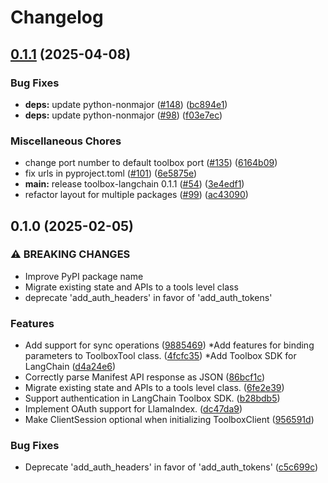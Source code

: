 # Changelog

## [0.1.1](https://github.com/googleapis/genai-toolbox-langchain-python/compare/toolbox-langchain-v0.1.0...toolbox-langchain-v0.1.1) (2025-04-08)


### Bug Fixes

* **deps:** update python-nonmajor ([#148](https://github.com/googleapis/genai-toolbox-langchain-python/issues/148)) ([bc894e1](https://github.com/googleapis/genai-toolbox-langchain-python/commit/bc894e1d14823e88a3c0f24ab05b8839a3d653e0))
* **deps:** update python-nonmajor ([#98](https://github.com/googleapis/genai-toolbox-langchain-python/issues/98)) ([f03e7ec](https://github.com/googleapis/genai-toolbox-langchain-python/commit/f03e7ec986eddfb1e0adc81b8be8e9140dcbd530))


### Miscellaneous Chores

* change port number to default toolbox port ([#135](https://github.com/googleapis/genai-toolbox-langchain-python/issues/135)) ([6164b09](https://github.com/googleapis/genai-toolbox-langchain-python/commit/6164b09d60412a0e3faf95c1b2e8df13b5ab7782))
* fix urls in pyproject.toml ([#101](https://github.com/googleapis/genai-toolbox-langchain-python/issues/101)) ([6e5875e](https://github.com/googleapis/genai-toolbox-langchain-python/commit/6e5875eb5c3dbce9c9efb00418716577f90e4d05))
* **main:** release toolbox-langchain 0.1.1 ([#54](https://github.com/googleapis/genai-toolbox-langchain-python/issues/54)) ([3e4edf1](https://github.com/googleapis/genai-toolbox-langchain-python/commit/3e4edf12841ed880073ac0e4e905a51c4cc7c9a9))
* refactor layout for multiple packages ([#99](https://github.com/googleapis/genai-toolbox-langchain-python/issues/99)) ([ac43090](https://github.com/googleapis/genai-toolbox-langchain-python/commit/ac43090822fbf19a8920732e2ec3aa8b9c3130c1))

## 0.1.0 (2025-02-05)


### ⚠ BREAKING CHANGES

* Improve PyPI package name
* Migrate existing state and APIs to a tools level class
* deprecate 'add_auth_headers' in favor of 'add_auth_tokens' 

### Features

* Add support for sync operations ([9885469](https://github.com/googleapis/genai-toolbox-langchain-python/commit/9885469703d88afc7c7aed10c85e97c099d7e532))
*Add features for binding parameters to ToolboxTool class. ([4fcfc35](https://github.com/googleapis/genai-toolbox-langchain-python/commit/4fcfc3549038c52c495d452f36037817a30eed2e))
*Add Toolbox SDK for LangChain ([d4a24e6](https://github.com/googleapis/genai-toolbox-langchain-python/commit/d4a24e66139cb985d7457d9162766ce564c36656))
* Correctly parse Manifest API response as JSON ([86bcf1c](https://github.com/googleapis/genai-toolbox-langchain-python/commit/86bcf1c4db65aa5214f4db280d55cfc23edac361))
* Migrate existing state and APIs to a tools level class. ([6fe2e39](https://github.com/googleapis/genai-toolbox-langchain-python/commit/6fe2e39eb16eeeeaedea0a31fc2125b105d633b4))
* Support authentication in LangChain Toolbox SDK. ([b28bdb5](https://github.com/googleapis/genai-toolbox-langchain-python/commit/b28bdb5b12cdfe3fe6768345c00a65a65d91b81b))
* Implement OAuth support for LlamaIndex. ([dc47da9](https://github.com/googleapis/genai-toolbox-langchain-python/commit/dc47da9282af876939f60d6b24e5a9cf3bf75dfd))
* Make ClientSession optional when initializing ToolboxClient ([956591d](https://github.com/googleapis/genai-toolbox-langchain-python/commit/956591d1da69495df3f602fd9e5fd967bd7ea5ca))


### Bug Fixes

* Deprecate 'add_auth_headers' in favor of 'add_auth_tokens' ([c5c699c](https://github.com/googleapis/genai-toolbox-langchain-python/commit/c5c699cc29bcc0708a31bff90e8cec489982fe2a))
